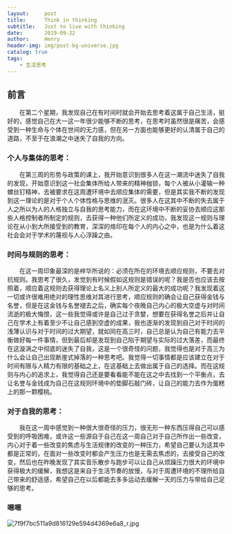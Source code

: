 ```yaml
---
layout:     post
title:      Think in thinking
subtitle:   Just to live with thinking
date:       2019-09-22
author:     Henry
header-img: img/post-bg-universe.jpg
catalog: true
tags:
    - 生活思考
---
```


## 前言

&emsp;&emsp;在第二个星期，我发现自己在有时间时就会开始去思考着这属于自己生活，挺好的，感觉自己在大一这一年很少能够不断的思考，在思考时虽然很是痛苦，会感受到一种生命与个体在世间的无力感，但在另一方面也能够更好的认清属于自己的道路，不至于在浪潮之中迷失了自我的方向。

### 个人与集体的思考：

&emsp;&emsp;在第三周的形势与政策的课上，我开始意识到很多人在这一潮流中迷失了自我的发现，开始意识到这一社会集体所给人带来的精神枷锁，每个人被从小灌输一种螺丝钉精神，去被要求在这周遭环境中去顺应集体的需要，但是其实我不断的发现到这一理论的是对于个人个体性格与思维的泯灭。很多人在这其中不断的失去属于人之所以为人的人格独立与自我的思考能力，而在这环境中不断的妥协去顺应这那些人格控制者所制定的规则，去获得一种他们所定义的成功，我发现这一规则与理论在从小到大所接受到的教育，深深的烙印在每个人的内心之中，也是为什么着这社会会对于学术的蔑视与人心浮躁之由。

### 时间与规则的思考：

&emsp;&emsp;在这一周印象最深的是梓华所说的：必须在所在的环境去顺应规则，不要去对抗规则。我思考了很久，发觉到有时候假如这规则是错误的呢？我是否也应该去按照着，顺应着这规则去获得理论上名义上别人所定义的最大的成功呢？我发现着这一切或许很难用绝对的理性思维对其进行思考，顺应规则的确会让自己获得金钱与名誉，但是在这金钱与名誉褪去之后，确实每个夜晚自己内心的极大空虚与对时间流逝的极大悔恨，这一些我觉得或许是自己过于贪婪，想要在获得名誉之后并让自己在学术上有着至少不让自己感到空虚的成果，我也逐渐的发现到自己对于时间的浅薄认识与对于时间的过大期望，就如同在高三时，自己总是认为自己有能力去平衡做好每一件事情，但到最后却是发现到自己陷于期望与实际的过大落差，而最终在这漩涡之中彻底的迷失了自我，这是一个很奇怪的问题，我觉得也是对于高三为什么会让自己出现断崖式掉落的一种思考吧。我觉得一切事情都是应该建立在对于时间有限与人精力有限的基础之上，在这基础上去做出属于自己的选择。而在这规则与内心的追求上，我觉得自己还是要看看能不能在这之中去找到一个平衡点，去让名誉与金钱成为自己在这规则环境中的垫脚石敲门砖，让自己的能力去作为蛋糕上的那一颗樱桃。

### 对于自我的思考：

&emsp;&emsp;我在这一周中感觉到一种很大很奇怪的压力，很无形一种东西压得自己可以感受到的呼吸困难，或许这一些源自于自己在这一周自己对于自己所作出一些改变，内心对于着一些改变的焦虑与生活规律的改变的一种压力，希望自己要认为这其中都是正常的，在面对一些改变时都会产生压力也是无需去焦虑的，去接受自己的改变，然后也在昨晚发现了其实音乐散步与跑步可以让自己从烦躁压力很大的环境中获得极大的缓解，我想这是来自于生活节奏的放慢，与对于周遭环境的不理所给自己带来的舒适感，希望自己在以后都能去多多运动去缓解一天的压力与带给自己足够的思考。

### 嗯嗯
![7f9f7bc511a9d816129e594d4369e6a8_r.jpg](https://i.loli.net/2019/09/23/xyfR3G1W42DgN8P.jpg)
